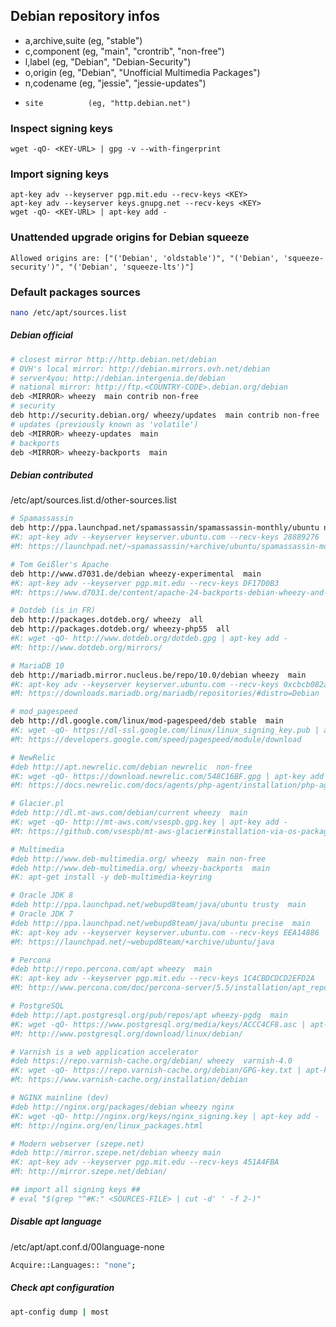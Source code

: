 ## Debian repository infos

-   a,archive,suite (eg, "stable")
-   c,component     (eg, "main", "crontrib", "non-free")
-   l,label         (eg, "Debian", "Debian-Security")
-   o,origin        (eg, "Debian", "Unofficial Multimedia Packages")
-   n,codename      (eg, "jessie", "jessie-updates")
-     site          (eg, "http.debian.net")

### Inspect signing keys

```
wget -qO- <KEY-URL> | gpg -v --with-fingerprint
```

### Import signing keys

```
apt-key adv --keyserver pgp.mit.edu --recv-keys <KEY>
apt-key adv --keyserver keys.gnupg.net --recv-keys <KEY>
wget -qO- <KEY-URL> | apt-key add -
```

### Unattended upgrade origins for Debian squeeze

```
Allowed origins are: ["('Debian', 'oldstable')", "('Debian', 'squeeze-security')", "('Debian', 'squeeze-lts')"]
```

### Default packages sources

```bash
nano /etc/apt/sources.list
```

##### Debian official

```bash
# closest mirror http://http.debian.net/debian
# OVH's local mirror: http://debian.mirrors.ovh.net/debian
# server4you: http://debian.intergenia.de/debian
# national mirror: http://ftp.<COUNTRY-CODE>.debian.org/debian
deb <MIRROR> wheezy  main contrib non-free
# security
deb http://security.debian.org/ wheezy/updates  main contrib non-free
# updates (previously known as 'volatile')
deb <MIRROR> wheezy-updates  main
# backports
deb <MIRROR> wheezy-backports  main
```

##### Debian contributed

/etc/apt/sources.list.d/other-sources.list

```bash
# Spamassassin
deb http://ppa.launchpad.net/spamassassin/spamassassin-monthly/ubuntu natty  main
#K: apt-key adv --keyserver keyserver.ubuntu.com --recv-keys 28889276
#M: https://launchpad.net/~spamassassin/+archive/ubuntu/spamassassin-monthly

# Tom Geißler's Apache
deb http://www.d7031.de/debian wheezy-experimental  main
#K: apt-key adv --keyserver pgp.mit.edu --recv-keys DF17D0B3
#M: https://www.d7031.de/content/apache-24-backports-debian-wheezy-and-squeeze

# Dotdeb (is in FR)
deb http://packages.dotdeb.org/ wheezy  all
deb http://packages.dotdeb.org/ wheezy-php55  all
#K: wget -qO- http://www.dotdeb.org/dotdeb.gpg | apt-key add -
#M: http://www.dotdeb.org/mirrors/

# MariaDB 10
deb http://mariadb.mirror.nucleus.be/repo/10.0/debian wheezy  main
#K: apt-key adv --keyserver keyserver.ubuntu.com --recv-keys 0xcbcb082a1bb943db
#M: https://downloads.mariadb.org/mariadb/repositories/#distro=Debian

# mod_pagespeed
deb http://dl.google.com/linux/mod-pagespeed/deb stable  main
#K: wget -qO- https://dl-ssl.google.com/linux/linux_signing_key.pub | apt-key add -
#M: https://developers.google.com/speed/pagespeed/module/download

# NewRelic
#deb http://apt.newrelic.com/debian newrelic  non-free
#K: wget -qO- https://download.newrelic.com/548C16BF.gpg | apt-key add -
#M: https://docs.newrelic.com/docs/agents/php-agent/installation/php-agent-installation-ubuntu-debian

# Glacier.pl
#deb http://dl.mt-aws.com/debian/current wheezy  main
#K: wget -qO- http://mt-aws.com/vsespb.gpg.key | apt-key add -
#M: https://github.com/vsespb/mt-aws-glacier#installation-via-os-package-manager

# Multimedia
#deb http://www.deb-multimedia.org/ wheezy  main non-free
#deb http://www.deb-multimedia.org/ wheezy-backports  main
#K: apt-get install -y deb-multimedia-keyring

# Oracle JDK 8
#deb http://ppa.launchpad.net/webupd8team/java/ubuntu trusty  main
# Oracle JDK 7
#deb http://ppa.launchpad.net/webupd8team/java/ubuntu precise  main
#K: apt-key adv --keyserver keyserver.ubuntu.com --recv-keys EEA14886
#M: https://launchpad.net/~webupd8team/+archive/ubuntu/java

# Percona
#deb http://repo.percona.com/apt wheezy  main
#K: apt-key adv --keyserver pgp.mit.edu --recv-keys 1C4CBDCDCD2EFD2A
#M: http://www.percona.com/doc/percona-server/5.5/installation/apt_repo.html

# PostgreSQL
#deb http://apt.postgresql.org/pub/repos/apt wheezy-pgdg  main
#K: wget -qO- https://www.postgresql.org/media/keys/ACCC4CF8.asc | apt-key add -
#M: http://www.postgresql.org/download/linux/debian/

# Varnish is a web application accelerator
#deb https://repo.varnish-cache.org/debian/ wheezy  varnish-4.0
#K: wget -qO- https://repo.varnish-cache.org/debian/GPG-key.txt | apt-key add -
#M: https://www.varnish-cache.org/installation/debian

# NGINX mainline (dev)
#deb http://nginx.org/packages/debian wheezy nginx
#K: wget -qO- http://nginx.org/keys/nginx_signing.key | apt-key add -
#M: http://nginx.org/en/linux_packages.html

# Modern webserver (szepe.net)
#deb http://mirror.szepe.net/debian wheezy main
#K: apt-key adv --keyserver pgp.mit.edu --recv-keys 451A4FBA
#M: http://mirror.szepe.net/debian/

## import all signing keys ##
# eval "$(grep "^#K:" <SOURCES-FILE> | cut -d' ' -f 2-)"
```

##### Disable apt language

/etc/apt/apt.conf.d/00language-none

```bash
Acquire::Languages:: "none";
```

##### Check apt configuration

```bash
apt-config dump | most
```
